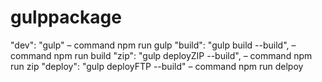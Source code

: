 # gulppackage

  "dev": "gulp" – command npm run gulp
  "build": "gulp build --build", – command npm run build
  "zip": "gulp deployZIP --build", – command npm run zip
  "deploy": "gulp deployFTP --build" – command npm run delpoy
  
  
